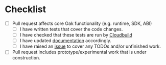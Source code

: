 # Checklist

- [ ] Pull request affects core Oak functionality (e.g. runtime, SDK, ABI)
  - [ ] I have written tests that cover the code changes.
  - [ ] I have checked that these tests are run by [Cloudbuild](cloudbuild.yaml)
  - [ ] I have updated [documentation](docs/) accordingly.
  - [ ] I have raised an [issue](https://github.com/project-oak/oak/issues) to
        cover any TODOs and/or unfinished work.
- [ ] Pull request includes prototype/experimental work that is under
      construction.
